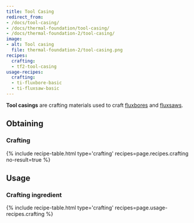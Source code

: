```yaml
---
title: Tool Casing
redirect_from:
- /docs/tool-casing/
- /docs/thermal-foundation/tool-casing/
- /docs/thermal-foundation-2/tool-casing/
image:
- alt: Tool casing
  file: thermal-foundation-2/tool-casing.png
recipes:
  crafting:
  - tf2-tool-casing
usage-recipes:
  crafting:
  - ti-fluxbore-basic
  - ti-fluxsaw-basic
---
```


**Tool casings** are crafting materials used to craft
[fluxbores](/docs/1.12/thermal-innovation/fluxbore/) and [fluxsaws](/docs/1.12/thermal-innovation/fluxsaw/).


Obtaining
---------

### Crafting
{% include recipe-table.html type='crafting' recipes=page.recipes.crafting no-result=true %}


Usage
-----

### Crafting ingredient
{% include recipe-table.html type='crafting' recipes=page.usage-recipes.crafting %}

